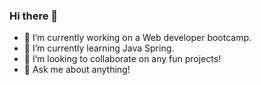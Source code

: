 ### Hi there 👋



- 🔭 I’m currently working on a Web developer bootcamp.
- 🌱 I’m currently learning Java Spring.
- 👯 I’m looking to collaborate on any fun projects!
- 💬 Ask me about anything!

